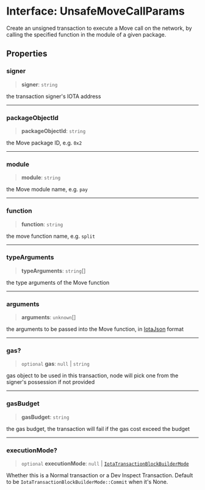# Interface: UnsafeMoveCallParams

Create an unsigned transaction to execute a Move call on the network, by calling the specified
function in the module of a given package.

## Properties

### signer

> **signer**: `string`

the transaction signer's IOTA address

---

### packageObjectId

> **packageObjectId**: `string`

the Move package ID, e.g. `0x2`

---

### module

> **module**: `string`

the Move module name, e.g. `pay`

---

### function

> **function**: `string`

the move function name, e.g. `split`

---

### typeArguments

> **typeArguments**: `string`[]

the type arguments of the Move function

---

### arguments

> **arguments**: `unknown`[]

the arguments to be passed into the Move function, in
[IotaJson](https://docs.iota.org/references/iota-api) format

---

### gas?

> `optional` **gas**: `null` \| `string`

gas object to be used in this transaction, node will pick one from the signer's possession if not
provided

---

### gasBudget

> **gasBudget**: `string`

the gas budget, the transaction will fail if the gas cost exceed the budget

---

### executionMode?

> `optional` **executionMode**: `null` \| [`IotaTransactionBlockBuilderMode`](../type-aliases/IotaTransactionBlockBuilderMode.md)

Whether this is a Normal transaction or a Dev Inspect Transaction. Default to be
`IotaTransactionBlockBuilderMode::Commit` when it's None.
